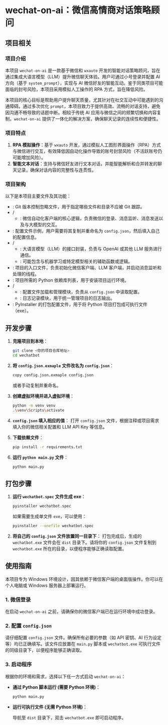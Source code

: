 # wechat-on-ai：微信高情商对话策略顾问

## 项目相关

### 项目介绍

本项目 `wechat-on-ai` 是一款基于微信和 `wxauto` 开发的智能对话策略顾问，旨在通过集成大语言模型（LLM）提升微信聊天体验。用户可通过小号登录并配置 AI 方向（基于 `system_prompt`），实现与 AI 微信好友的智能互动。鉴于同类项目可能面临的封号风险，本项目采用模拟人工操作的 RPA 方式，旨在降低风险。

本项目的核心目标是帮助用户提升聊天质量，尤其针对在社交互动中可能遇到的沟通障碍。通过多次优化 `prompt`，本项目致力于提供高效、流畅的对话支持，避免因沟通不畅导致的话题中断。相较于传统 AI 应用与微信之间的频繁切换和内容复制，`wechat-on-ai` 提供了一体化的解决方案，确保聊天记录的连续性和便捷性。

### 项目特点

1.  **RPA 模拟操作**：基于 `wxauto` 开发，通过模拟人工图形界面操作（RPA）方式与微信进行交互，有效降低因自动化操作导致的账号封禁风险（不活跃账号仍可能增加风险）。
2.  **智能文本对话**：支持与微信好友进行文本对话，并能智能解析和合并转发的聊天记录，确保对话内容的完整性与连贯性。

### 项目架构

以下是本项目主要文件及其功能：

*   <mcfile name=".gitignore" path="e:\download\wechatbot\.gitignore"></mcfile>: Git 版本控制忽略文件，用于指定哪些文件和目录不应被 Git 跟踪。
*   <mcfolder name="auto" path="e:\download\wechatbot\auto"></mcfolder>/
    *   <mcfile name="client.py" path="e:\download\wechatbot\auto\client.py"></mcfile>: 微信自动化客户端的核心逻辑，负责微信的登录、消息监听、消息发送以及与大模型的交互。
*   <mcfile name="config.json.exmaple" path="e:\download\wechatbot\config.json.exmaple"></mcfile>: 配置文件示例，用户需要将其复制并重命名为 `config.json`，然后填入自己的配置信息。
*   <mcfolder name="llm" path="e:\download\wechatbot\llm"></mcfolder>/
    *   <mcfile name="llm.py" path="e:\download\wechatbot\llm\llm.py"></mcfile>: 大语言模型（LLM）的接口封装，负责与 OpenAI 或其他 LLM 服务进行通信。
    *   <mcfile name="ml.py" path="e:\download\wechatbot\llm\ml.py"></mcfile>: 可能包含与机器学习或特定模型相关的辅助函数或逻辑。
*   <mcfile name="main.py" path="e:\download\wechatbot\main.py"></mcfile>: 项目的入口文件，负责初始化微信客户端、LLM 客户端，并启动消息监听和处理的线程。
*   <mcfile name="requirements.txt" path="e:\download\wechatbot\requirements.txt"></mcfile>: 项目所需的 Python 依赖库列表，用于安装项目运行环境。
*   <mcfolder name="utils" path="e:\download\wechatbot\utils"></mcfolder>/
    *   <mcfile name="config.py" path="e:\download\wechatbot\utils\config.py"></mcfile>: 配置文件加载和管理模块，负责从 `config.json` 中读取配置。
    *   <mcfile name="logger.py" path="e:\download\wechatbot\utils\logger.py"></mcfile>: 日志记录模块，用于统一管理项目的日志输出。
*   <mcfile name="wechatbot.spec" path="e:\download\wechatbot\wechatbot.spec"></mcfile>: PyInstaller 的打包配置文件，用于将 Python 项目打包成可执行文件（exe）。

## 开发步骤

1.  **克隆项目到本地**：

    ```bash
    git clone <你的项目仓库地址>
    cd wechatbot
    ```

2.  **将 `config.json.exmaple` 文件改名为 `config.json`**：

    ```bash
    copy config.json.exmaple config.json
    ```
    或者手动复制并重命名。

3.  **创建虚拟环境并进入虚拟环境**：

    ```bash
    python -m venv venv
    .\venv\Scripts\activate
    ```

4.  **`config.json` 填入相应的值**：
    打开 `config.json` 文件，根据注释或项目需求填入你的微信相关配置和 LLM API Key 等信息。

5.  **下载依赖文件**：

    ```bash
    pip install -r requirements.txt
    ```

6.  **运行 `python main.py` 文件**：

    ```bash
    python main.py
    ```

## 打包步骤

1.  **运行 `wechatbot.spec` 文件生成 exe**：

    ```bash
    pyinstaller wechatbot.spec
    ```
    如果需要生成单文件 `exe`，可以使用：
    ```bash
    pyinstaller --onefile wechatbot.spec
    ```

2.  **将自己的 `config.json` 文件放置同一目录下**：
    打包完成后，生成的 `wechatbot.exe` 文件会在 `dist` 目录下。请将你的 `config.json` 文件复制到 `wechatbot.exe` 所在的目录，以便程序能够正确读取配置。

## 使用指南

本项目专为 Windows 环境设计，因其依赖于微信客户端的桌面版操作。你可以在个人电脑或 Windows 服务器上部署运行。

### 1. 微信登录

在启动 `wechat-on-ai` 之前，请确保你的微信客户端已在运行环境中成功登录。

### 2. 配置 `config.json`

请仔细配置 `config.json` 文件。确保所有必要的参数（如 API 密钥、AI 行为设定等）均已正确填写。该文件应放置在 `main.py` 脚本或 `wechatbot.exe` 可执行文件的同级目录下，以便程序能够正确读取。

### 3. 启动程序

根据你的环境和需求，选择以下任一方式启动 `wechat-on-ai`：

*   **通过 Python 脚本运行 (需要 Python 环境)**：

    ```bash
    python main.py
    ```

*   **运行可执行文件 (无需 Python 环境)**：

    导航至 `dist` 目录下，双击 `wechatbot.exe` 即可启动程序。